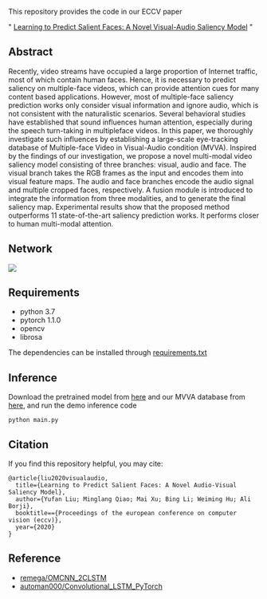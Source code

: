 This repository provides the code in our ECCV paper 

"
[Learning to Predict Salient Faces: A Novel Visual-Audio Saliency Model](https://www.ecva.net/papers/eccv_2020/papers_ECCV/papers/123650409.pdf)
"

## Abstract
Recently, video streams have occupied a large proportion of
Internet traffic, most of which contain human faces. Hence, it is necessary to predict saliency on multiple-face videos, which can provide
attention cues for many content based applications. However, most of
multiple-face saliency prediction works only consider visual information
and ignore audio, which is not consistent with the naturalistic scenarios. Several behavioral studies have established that sound influences
human attention, especially during the speech turn-taking in multipleface videos. In this paper, we thoroughly investigate such influences by
establishing a large-scale eye-tracking database of Multiple-face Video in
Visual-Audio condition (MVVA). Inspired by the findings of our investigation, we propose a novel multi-modal video saliency model consisting
of three branches: visual, audio and face. The visual branch takes the
RGB frames as the input and encodes them into visual feature maps. The audio and face branches encode the audio signal and multiple
cropped faces, respectively. A fusion module is introduced to integrate
the information from three modalities, and to generate the final saliency
map. Experimental results show that the proposed method outperforms
11 state-of-the-art saliency prediction works. It performs closer to human
multi-modal attention.

## Network
![](https://github.com/MinglangQiao/visual_audio_saliency/blob/main/data/network.png)

## Requirements
* python 3.7
* pytorch 1.1.0
* opencv 
* librosa

The dependencies can be installed through [requirements.txt](https://github.com/MinglangQiao/visual_audio_saliency/blob/main/requirements.txt)

## Inference
Download the pretrained model from [here](https://www.dropbox.com/s/j8lu47a5r2upd0a/17_i_video_120_host_207_station_0905_visual_audio_face_modal_cc_0.690_kl_0.8210.pkl?dl=0) and our MVVA database from [here](https://github.com/MinglangQiao/MVVA-Database),
and run the demo inference code
```
python main.py
```

## Citation
If you find this repository helpful, you may cite:
```
@article{liu2020visualaudio,
  title={Learning to Predict Salient Faces: A Novel Audio-Visual Saliency Model},
  author={Yufan Liu; Minglang Qiao; Mai Xu; Bing Li; Weiming Hu; Ali Borji},
  booktitle=={Proceedings of the european conference on computer vision (eccv)},
  year={2020}
}
```

## Reference
* [remega/OMCNN_2CLSTM](https://github.com/remega/OMCNN_2CLSTM)
* [automan000/Convolutional_LSTM_PyTorch](https://github.com/automan000/Convolutional_LSTM_PyTorch)
